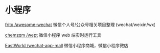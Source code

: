 # 小程序

[fritx /awesome-wechat](https://github.com/fritx/awesome-wechat)                            微信个人号/公众号相关项目整理 \(wechat/weixin/wx\)

[chemzqm /wept](https://github.com/chemzqm/wept)                                        微信小程序 web 端实时运行工具

[EastWorld /wechat-app-mall](https://github.com/EastWorld/wechat-app-mall)                    微信小程序商城，微信小程序微店

  


 

